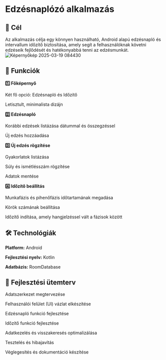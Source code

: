 # Edzésnaplózó alkalmazás

## 📌 Cél

Az alkalmazás célja egy könnyen használható, Android alapú edzésnapló és intervallum időzítő biztosítása, amely segít a felhasználóknak követni edzéseik fejlődését és hatékonyabbá tenni az edzésmunkát.
![Képernyőkép 2025-03-19 084430](https://github.com/user-attachments/assets/b994cd53-0831-4106-a420-d2d8ef6d7ed9)

## 📱 Funkciók

**1️⃣ Főképernyő**

Két fő opció: Edzésnapló és Időzítő

Letisztult, minimalista dizájn

**2️⃣ Edzésnapló**

Korábbi edzések listázása dátummal és összegzéssel

Új edzés hozzáadása

**3️⃣ Új edzés rögzítése**

Gyakorlatok listázása

Súly és ismétlésszám rögzítése

Adatok mentése

**4️⃣ Időzítő beállítás**

Munkafázis és pihenőfázis időtartamának megadása

Körök számának beállítása

Időzítő indítása, amely hangjelzéssel vált a fázisok között

## 🛠️ Technológiák

**Platform:** Android

**Fejlesztési nyelv:** Kotlin

**Adatbázis:** RoomDatabase

## 📅 Fejlesztési ütemterv

Adatszerkezet megtervezése

Felhasználói felület (UI) vázlat elkészítése

Edzésnapló funkció fejlesztése

Időzítő funkció fejlesztése

Adatkezelés és visszakeresés optimalizálása

Tesztelés és hibajavítás

Véglegesítés és dokumentáció készítése

